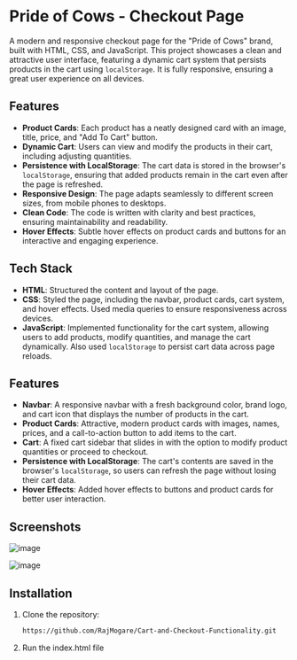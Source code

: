 # Pride of Cows - Checkout Page

A modern and responsive checkout page for the "Pride of Cows" brand, built with HTML, CSS, and JavaScript. This project showcases a clean and attractive user interface, featuring a dynamic cart system that persists products in the cart using `localStorage`. It is fully responsive, ensuring a great user experience on all devices.

## Features

- **Product Cards**: Each product has a neatly designed card with an image, title, price, and "Add To Cart" button.
- **Dynamic Cart**: Users can view and modify the products in their cart, including adjusting quantities.
- **Persistence with LocalStorage**: The cart data is stored in the browser's `localStorage`, ensuring that added products remain in the cart even after the page is refreshed.
- **Responsive Design**: The page adapts seamlessly to different screen sizes, from mobile phones to desktops.
- **Clean Code**: The code is written with clarity and best practices, ensuring maintainability and readability.
- **Hover Effects**: Subtle hover effects on product cards and buttons for an interactive and engaging experience.

## Tech Stack

- **HTML**: Structured the content and layout of the page.
- **CSS**: Styled the page, including the navbar, product cards, cart system, and hover effects. Used media queries to ensure responsiveness across devices.
- **JavaScript**: Implemented functionality for the cart system, allowing users to add products, modify quantities, and manage the cart dynamically. Also used `localStorage` to persist cart data across page reloads.

## Features

- **Navbar**: A responsive navbar with a fresh background color, brand logo, and cart icon that displays the number of products in the cart.
- **Product Cards**: Attractive, modern product cards with images, names, prices, and a call-to-action button to add items to the cart.
- **Cart**: A fixed cart sidebar that slides in with the option to modify product quantities or proceed to checkout.
- **Persistence with LocalStorage**: The cart's contents are saved in the browser's `localStorage`, so users can refresh the page without losing their cart data.
- **Hover Effects**: Added hover effects to buttons and product cards for better user interaction.

## Screenshots 

![image](https://github.com/user-attachments/assets/e3884536-33ba-4303-ac7a-f5158eaf81ec)


![image](https://github.com/user-attachments/assets/243ebd7e-57ca-4ce3-ae51-1efeda4bc9d3)

 
## Installation

1. Clone the repository:
   ```bash
   https://github.com/RajMogare/Cart-and-Checkout-Functionality.git
   ```

2. Run the  index.html file

